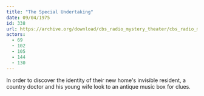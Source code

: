 ```yaml
---
title: "The Special Undertaking"
date: 09/04/1975
id: 338
url: https://archive.org/download/cbs_radio_mystery_theater/cbs_radio_mystery_theater-0301-0350.zip/cbs_radio_mystery_theater-0301-0350%2Fcbsrmt_0338_the_special_undertaking.mp3
actors:
  - 69
  - 102
  - 105
  - 144
  - 130
---
```

In order to discover the identity of their new home's invisible resident, a country doctor and his young wife look to an antique music box for clues.